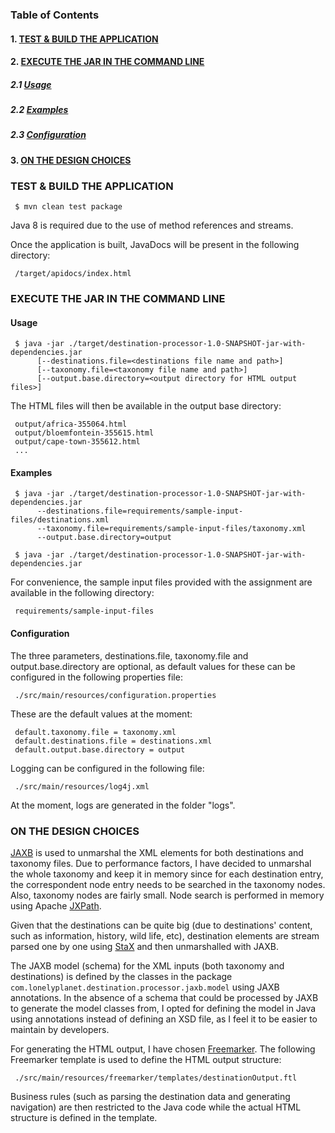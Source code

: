 ### Table of Contents
#### 1. [TEST & BUILD THE APPLICATION](#test-and-build-the-application)
#### 2. [EXECUTE THE JAR IN THE COMMAND LINE](#execute-the-jar-in-the-command-line)
##### 2.1 [Usage](#usage)
##### 2.2 [Examples](#examples)
##### 2.3 [Configuration](#configuration)
#### 3. [ON THE DESIGN CHOICES](#on-the-design-choices)


### <a name="test-and-build-the-application"></a> TEST & BUILD THE APPLICATION

     $ mvn clean test package

Java 8 is required due to the use of method references and streams.

Once the application is built, JavaDocs will be present in the following directory:

     /target/apidocs/index.html


### <a name="execute-the-jar-in-the-command-line"></a> EXECUTE THE JAR IN THE COMMAND LINE


#### <a name="usage"></a> Usage

     $ java -jar ./target/destination-processor-1.0-SNAPSHOT-jar-with-dependencies.jar
          [--destinations.file=<destinations file name and path>]
          [--taxonomy.file=<taxonomy file name and path>]
          [--output.base.directory=<output directory for HTML output files>]

The HTML files will then be available in the output base directory:

     output/africa-355064.html
     output/bloemfontein-355615.html
     output/cape-town-355612.html
     ...

#### <a name="examples"></a> Examples

     $ java -jar ./target/destination-processor-1.0-SNAPSHOT-jar-with-dependencies.jar
          --destinations.file=requirements/sample-input-files/destinations.xml
          --taxonomy.file=requirements/sample-input-files/taxonomy.xml
          --output.base.directory=output

     $ java -jar ./target/destination-processor-1.0-SNAPSHOT-jar-with-dependencies.jar

For convenience, the sample  input files  provided  with  the  assignment are available  in the following
directory:

     requirements/sample-input-files

#### <a name="configuration"></a> Configuration

The three parameters, destinations.file, taxonomy.file and output.base.directory are optional, as default
values for these can be configured in the following properties file:

     ./src/main/resources/configuration.properties

These are the default values at the moment:

     default.taxonomy.file = taxonomy.xml
     default.destinations.file = destinations.xml
     default.output.base.directory = output

Logging can be configured in the following file:

     ./src/main/resources/log4j.xml

At the moment, logs are generated in the folder "logs".

### <a name="on-the-design-choices"></a> ON THE DESIGN CHOICES

[JAXB](http://www.oracle.com/technetwork/articles/javase/index-140168.html) is used to unmarshal the XML elements for both destinations and taxonomy files. Due to performance
factors, I have decided to unmarshal the whole  taxonomy and keep it in memory since for each  destination
entry, the correspondent node entry needs  to be searched  in the taxonomy nodes. Also, taxonomy nodes are
fairly small. Node search is performed in memory using Apache [JXPath](https://commons.apache.org/proper/commons-jxpath/).

Given that the destinations  can be quite big (due to destinations' content, such as information, history,
wild life, etc), destination  elements are stream parsed one by  one using [StaX](http://freemarker.incubator.apache.org/) and  then unmarshalled
with JAXB.

The JAXB model (schema) for the XML inputs  (both taxonomy and destinations) is  defined by the classes in
the package `com.lonelyplanet.destination.processor.jaxb.model` using JAXB annotations.  In the absence of a
schema that could be processed by JAXB to generate the model classes from, I opted for  defining the model
in Java using  annotations  instead  of defining  an XSD file, as I feel  it to be easier  to maintain  by
developers.

For generating the HTML output, I have chosen [Freemarker](http://freemarker.incubator.apache.org). The following Freemarker template is used to
define the HTML output structure:

     ./src/main/resources/freemarker/templates/destinationOutput.ftl

Business rules (such as parsing the destination data and generating navigation) are then restricted to the
Java code while the actual HTML structure is defined in the template.